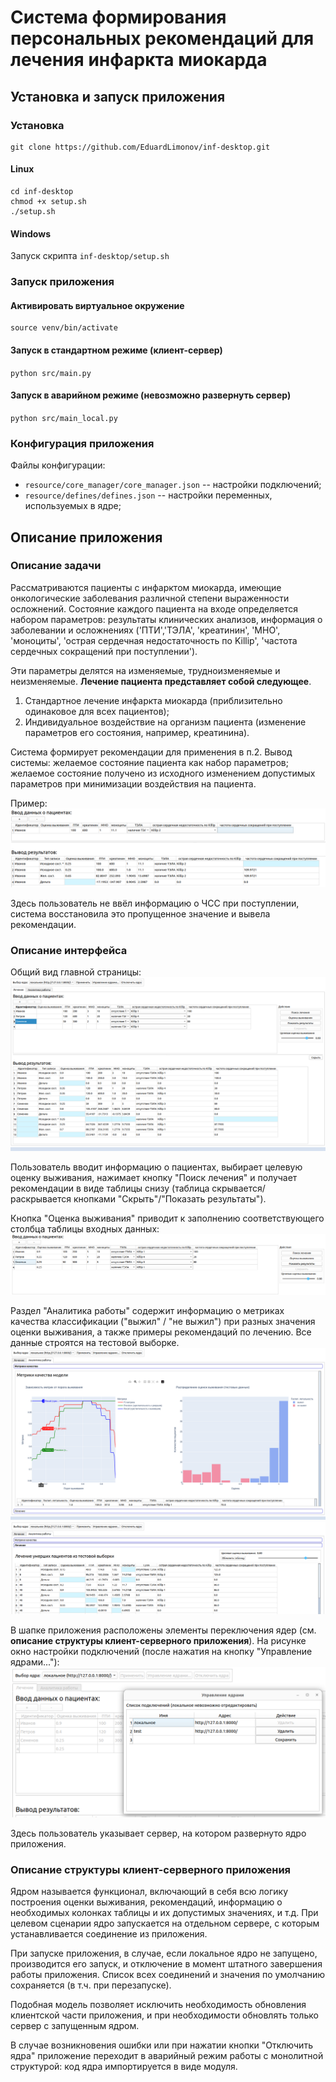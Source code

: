 Система формирования персональных рекомендаций для лечения инфаркта миокарда
========

Установка и запуск приложения
----
 ### Установка
```
git clone https://github.com/EduardLimonov/inf-desktop.git
```

#### Linux
```
cd inf-desktop
chmod +x setup.sh
./setup.sh
```

#### Windows
Запуск скрипта `inf-desktop/setup.sh`

### Запуск приложения

#### Активировать виртуальное окружение
```
source venv/bin/activate
```

#### Запуск в стандартном режиме (клиент-сервер)
`python src/main.py`

#### Запуск в аварийном режиме (невозможно развернуть сервер)
`python src/main_local.py`

### Конфигурация приложения
Файлы конфигурации:
- `resource/core_manager/core_manager.json` -- настройки подключений; 
- `resource/defines/defines.json` -- настройки переменных, используемых в ядре; 

Описание приложения
----

### Описание задачи
Рассматриваются пациенты с инфарктом миокарда, имеющие онкологические заболевания различной степени выраженности 
осложнений. Состояние каждого пациента на входе определяется набором параметров: результаты клинических
анализов, информация о заболевании и осложнениях ('ПТИ','ТЭЛА', 'креатинин', 'МНО', 'моноциты', 'острая сердечная 
недостаточность по Killip', 'частота сердечных сокращений при поступлении').

Эти параметры делятся на изменяемые, трудноизменяемые и неизменяемые. **Лечение пациента представляет собой следующее**.
1) Стандартное лечение инфаркта миокарда (приблизительно одинаковое для всех пациентов);
2) Индивидуальное воздействие на организм пациента (изменение параметров его состояния, например, креатинина).

Система формирует рекомендации для применения в п.2. Вывод системы: желаемое состояние пациента как набор 
параметров; желаемое состояние получено из исходного изменением допустимых параметров при минимизации воздействия на 
пациента. 

Пример:
![img.png](docs/img/img.png)

Здесь пользователь не ввёл информацию о ЧСС при поступлении, система восстановила это пропущенное значение и вывела 
рекомендации.

### Описание интерфейса
Общий вид главной страницы:
![img_1.png](docs/img/img_1.png)

Пользователь вводит информацию о пациентах, выбирает целевую оценку выживания, нажимает кнопку "Поиск лечения" и 
получает рекомендации в виде таблицы снизу (таблица скрывается/раскрывается кнопками "Скрыть"/"Показать результаты").

Кнопка "Оценка выживания" приводит к заполнению соответствующего столбца таблицы входных данных:
![img_2.png](docs/img/img_2.png)

Раздел "Аналитика работы" содержит информацию о метриках качества классификации ("выжил" / "не выжил") при разных 
значения оценки выживания, а также примеры рекомендаций по лечению. Все данные строятся на тестовой выборке.
![img_3.png](docs/img/img_3.png)
![img_4.png](docs/img/img_4.png)

В шапке приложения расположены элементы переключения ядер (см. **описание структуры клиент-серверного приложения**). На 
рисунке окно настройки подключений (после нажатия на кнопку "Управление ядрами..."):
![img_5.png](docs/img/img_5.png)

Здесь пользователь указывает сервер, на котором развернуто ядро приложения.

### Описание структуры клиент-серверного приложения
Ядром называется функционал, включающий в себя всю логику построения оценки выживания, рекомендаций, информацию о 
необходимых колонках таблицы и их допустимых значениях, и т.д. При целевом сценарии ядро запускается на отдельном 
сервере, с которым устанавливается соединение из приложения.

При запуске приложения, в случае, если локальное ядро не запущено, производится его запуск, и отключение в момент 
штатного завершения работы приложения. Список всех соединений и значения по умолчанию сохраняется (в т.ч. при 
перезапуске).

Подобная модель позволяет исключить необходимость обновления клиентской части приложения, и при необходимости обновлять
только сервер с запущенным ядром.

В случае возникновения ошибки или при нажатии кнопки "Отключить ядра" приложение переходит в аварийный режим работы с 
монолитной структурой: код ядра импортируется в виде модуля.